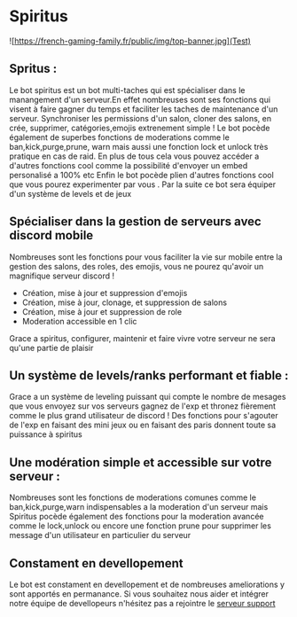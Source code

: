 # Spiritus 
<!--<img src='https://french-gaming-family.fr/public/img/top-banner.jpg'>-->
![https://french-gaming-family.fr/public/img/top-banner.jpg](Test)
<h2>Spritus :</h2>
<p>Le bot spiritus est un bot multi-taches qui est spécialiser dans le manangement d'un serveur.En effet nombreuses sont ses fonctions qui visent à faire gagner du temps et faciliter les taches de maintenance d'un serveur. Synchroniser les permissions d'un salon, cloner des salons, en crée, supprimer, catégories,emojis extrenement simple ! Le bot  pocède également de superbes fonctions de moderations comme le ban,kick,purge,prune, warn mais aussi une fonction lock et unlock très pratique en cas de raid. En plus de tous cela vous pouvez accéder a d'autres fonctions cool comme la possibilité d'envoyer un embed personalisé a 100% etc Enfin le bot pocède plien d'autres fonctions cool que vous pourez experimenter par vous . Par la suite ce bot sera équiper d'un système de levels et de jeux </p>

<h2>Spécialiser dans la gestion de serveurs avec discord mobile</h2>
<p>Nombreuses sont les fonctions pour vous faciliter la vie sur mobile entre la gestion des salons, des roles, des emojis, vous ne pourez qu'avoir un magnifique serveur discord !
<ul> 
<li>Création, mise à jour et suppression d'emojis</li>
<li>Création, mise à jour, clonage, et suppression de salons</li>
<li>Création, mise à jour et suppression de role</li>
<li>Moderation accessible en 1 clic</li>
</ul>
<p>Grace a spiritus, configurer, maintenir et faire vivre votre serveur ne sera qu'une partie de plaisir</p>

<h2>Un système de levels/ranks performant et fiable :</h2>
<p>Grace a un système de leveling puissant qui compte le nombre de mesages que vous envoyez sur vos serveurs gagnez de l'exp et thronez fièrement comme le plus grand utilisateur de discord ! Des fonctions  pour s'agouter de l'exp en faisant des mini jeux ou en faisant des paris donnent toute sa puissance à spiritus</p>
</p>

<h2>Une modération simple et accessible sur votre serveur :</h2>
<p>Nombreuses sont les fonctions de moderations comunes comme le ban,kick,purge,warn indispensables a la moderation d'un serveur mais Spiritus pocède également des fonctions pour la moderation avancée comme le lock,unlock ou encore une fonction prune pour supprimer les message d'un utilisateur en particulier du serveur</p>
</p>

<h2>Constament en devellopement</h2>
<p>Le bot est constament en devellopement et de nombreuses ameliorations y sont apportés en permanance. Si vous souhaitez nous aider et intégrer notre équipe de devellopeurs n'hésitez pas a rejointre le <a href='https://discord.gg/TC7Qjfs'>serveur support</a></p>